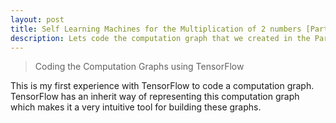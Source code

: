 ```yaml
---
layout: post
title: Self Learning Machines for the Multiplication of 2 numbers [Part 2] 
description: Lets code the computation graph that we created in the Part1. TensorFlow has an inherit way of representing this computation graph which makes it a very intuitive tool for building these graphs.
---
```


>Coding the Computation Graphs using TensorFlow

This is my first experience with TensorFlow to code a computation graph.
TensorFlow has an inherit way of representing this computation graph which makes it a very intuitive tool for building these graphs. 
